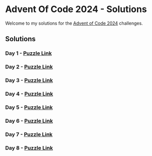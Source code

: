# Advent Of Code 2024 - Solutions

Welcome to my solutions for the [Advent of Code 2024](https://adventofcode.com/2024) challenges.

## Solutions

### Day 1 - [Puzzle Link](https://adventofcode.com/2024/day/1)

### Day 2 - [Puzzle Link](https://adventofcode.com/2024/day/2)

### Day 3 - [Puzzle Link](https://adventofcode.com/2024/day/3)

### Day 4 - [Puzzle Link](https://adventofcode.com/2024/day/4)

### Day 5 - [Puzzle Link](https://adventofcode.com/2024/day/5)

### Day 6 - [Puzzle Link](https://adventofcode.com/2024/day/6)

### Day 7 - [Puzzle Link](https://adventofcode.com/2024/day/7)

### Day 8 - [Puzzle Link](https://adventofcode.com/2024/day/8)
